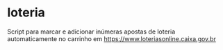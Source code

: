 # loteria

Script para marcar e adicionar inúmeras apostas de loteria automaticamente no carrinho em https://www.loteriasonline.caixa.gov.br
